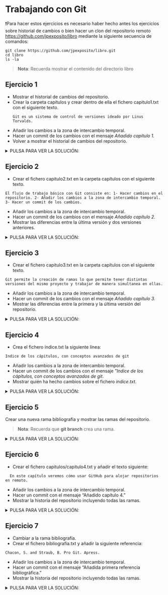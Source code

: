 # Trabajando con Git

❗️Para hacer estos ejercicios es necesario haber hecho antes los ejercicios sobre historial de cambios o bien hacer un clon del repositorio remoto https://github.com/jpexposito/libro mediante la siguiente secuencia de comandos:

```console
git clone https://github.com/jpexposito/libro.git
cd libro
ls -la
``````
>__Nota__: Recuerda mostrar el contenido del directorio libro

## Ejercicio 1

- Mostrar el historial de cambios del repositorio.
- Crear la carpeta capítulos y crear dentro de ella el fichero capitulo1.txt con el siguiente texto.
  ```console
  Git es un sistema de control de versiones ideado por Linus Torvalds.
  ```
- Añadir los cambios a la zona de intercambio temporal.
- Hacer un commit de los cambios con el mensaje _Añadido capítulo 1._
- Volver a mostrar el historial de cambios del repositorio.

<details>
  <summary>PULSA PARA VER LA SOLUCIÓN:</summary>

 ```console
 git log
 mkdir capitulos
 cat > capitulos/capitulo1.txt
 Git es un sistema de control de versiones ideado por Linus Torvalds.
 ```
>__Nota__: __Ctrl+D__ nos permite salir del cat.

```console
 git add .
 git commit -m "Añadido capítulo 1."
 git log
 ```

 >__Nota__: __git add__ permite añadir elementos al especio de intercambio.
 __git log__ permite ver el historico de cambios.

</details>

## Ejercicio 2

 - Crear el fichero capitulo2.txt en la carpeta capítulos con el siguiente texto.

```console
El flujo de trabajo básico con Git consiste en: 1- Hacer cambios en el repositorio. 2- Añadir los cambios a la zona de intercambio temporal. 3- Hacer un commit de los cambios.
```

 - Añadir los cambios a la zona de intercambio temporal.
 - Hacer un commit de los cambios con el mensaje _Añadido capítulo 2._
 - Mostrar las diferencias entre la última versión y dos versiones anteriores.

<details>
  <summary>PULSA PARA VER LA SOLUCIÓN:</summary>

```console
 cat > capitulos/capitulo2.txt
 El flujo de trabajo básico con Git consiste en:
 1- Hacer cambios en el repositorio.
 2- Añadir los cambios a la zona de intercambio temporal.
 3- Hacer un commit de los cambios.
 ```
 
 >___Nota__:__Ctrl+D__, sale del cat.

 ```code
 git add .
 git commit -m "Añadido capítulo 2."
 git diff HEAD~2..HEAD
```

>__Nota__: __HEAD__ Apunta al último cambio del repositorio.

</details>

## Ejercicio 3

 - Crear el fichero capitulo3.txt en la carpeta capítulos con el siguiente texto.

```console
Git permite la creación de ramas lo que permite tener distintas versiones del mismo proyecto y trabajar de manera simultanea en ellas.
```

 - Añadir los cambios a la zona de intercambio temporal.
 - Hacer un commit de los cambios con el mensaje _Añadido capítulo 3._
 - Mostrar las diferencias entre la primera y la última versión del repositorio.

<details>
  <summary>PULSA PARA VER LA SOLUCIÓN:</summary>

```console
 > cat > capitulos/capitulo3.txt
 Git permite la creación de ramas lo que permite tener distintas versiones del mismo proyecto y trabajar de manera simultanea en ellas.
 ```

__Ctrl+D__

```console
git add .
git commit -m "Añadido capítulo 3."
git log
 git diff <codigo hash de la primera version>..HEAD
```

</details>

## Ejercicio 4

- Crea el fichero índice.txt la siguiente línea:
```console
Indice de los cápitulos, con conceptos avanzados de git
```
- Añadir los cambios a la zona de intercambio temporal.
- Hacer un commit de los cambios con el mensaje _"Indice de los cápitulos, con conceptos avanzados de git_.
- Mostrar quién ha hecho cambios sobre el fichero _indice.txt_.

<details>
  <summary>PULSA PARA VER LA SOLUCIÓN:</summary>

```console
 cat > indice.txt
 git add .
 git commit -m "Se crea el indice."
 echo "Indice de los cápitulos, con conceptos avanzados de git" >> indice.txt
 git add .
 git commit -m "Añadido el índice ."
 git annotate indice.txt
 ```

</details>

## Ejercicio 5

Crear una nueva rama bibliografía y mostrar las ramas del repositorio.

>__Nota__: Recuerda que __git branch__ crea una rama.

<details>
  <summary>PULSA PARA VER LA SOLUCIÓN:</summary>

```console
  git branch bibliografia
  git branch -av
```

</details>


## Ejercicio 6

 - Crear el fichero capitulos/capitulo4.txt y añadir el texto siguiente:

```console
  En este capítulo veremos cómo usar GitHub para alojar repositorios en remoto.
```

 - Añadir los cambios a la zona de intercambio temporal.
 - Hacer un commit con el mensaje “Añadido capítulo 4.”
 - Mostrar la historia del repositorio incluyendo todas las ramas.

<details>
 <summary>PULSA PARA VER LA SOLUCIÓN:</summary>

```console
cat > capitulos/capitulo4.txt
En este capítulo veremos cómo usar GitHub para alojar repositorios en remoto.
```

Ctrl+D

```console
git add .
git commit -m "Añadido capítulo 4."
git log --graph --all --oneline
```
>__Nota__: Obvesva la salida del comando __git log --graph --all --oneline__.

</details>

## Ejercicio 7

 - Cambiar a la rama bibliografía.
 - Crear el fichero bibliografia.txt y añadir la siguiente referencia:
```console
Chacon, S. and Straub, B. Pro Git. Apress.
```
 - Añadir los cambios a la zona de intercambio temporal.
 - Hacer un commit con el mensaje “Añadida primera referencia bibliográfica.”
 - Mostrar la historia del repositorio incluyendo todas las ramas.

<details>
  <summary>PULSA PARA VER LA SOLUCIÓN:</summary>

```console
 git checkout bibliografia
 cat > bibliografia.txt
 - Chacon, S. and Straub, B. Pro Git. Apress.
 ```
 
__Ctrl+D__

``````
git add .
git commit -m "Añadida primera referencia bibliográfica."
git log --graph --all --oneline
```

</details>

## Ejercicio 8

 - Fusionar la rama bibliografía con la rama main.
 - Mostrar la historia del repositorio incluyendo todas las ramas.
 - Eliminar la rama bibliografía.
 - Mostrar de nuevo la historia del repositorio incluyendo todas las ramas.

>__Nota__: __git checkout__ Descarga/cambia de rama.


<details>
  <summary>PULSA PARA VER LA SOLUCIÓN:</summary>

 ```console
  git checkout main
  git merge bibliografia
  git log --graph --all --oneline
  git branch -d bibliografia
  git log --graph --all --oneline
 ```

 </details>

## Ejercicio 9
 - Crear la rama bibliografía.
 - Cambiar a la rama bibliografía.
 - Cambiar el fichero bibliografia.txt para que contenga las siguientes referencias:
```cosole
Scott Chacon and Ben Straub. Pro Git. Apress.
Ryan Hodson. Ry’s Git Tutorial. Smashwords (2014)
```
 - Cambiar a la rama main.
 - Cambiar el fichero bibliografia.txt para que  - contenga las siguientes referencias:
```console
Chacon, S. and Straub, B. Pro Git. Apress.
Loeliger, J. and McCullough, M. Version control with Git. O’Reilly.
```
 - Añadir los cambios a la zona de intercambio temporal y hacer un commit con el mensaje “Añadida nueva referencia bibliográfica.”
 - Fusionar la rama bibliografía con la rama main.
 - Resolver el conflicto dejando el fichero bibliografia.txt con las referencias:
```console
Chacon, S. and Straub, B. Pro Git. Apress.
Loeliger, J. and McCullough, M. Version control with Git. O’Reilly.
```
Hodson, R. Ry’s Git Tutorial. Smashwords (2014)
 - Añadir los cambios a la zona de intercambio temporal y hacer un commit con el mensaje “Resuelto conflicto de bibliografía.”
 - Mostrar la historia del repositorio incluyendo todas las ramas.

<details>
  <summary>PULSA PARA VER LA SOLUCIÓN:</summary>

 ```console
 git branch bibliografia
 git checkout bibliografia
 cat > bibliografia.txt
 - Scott Chacon and Ben Straub. Pro Git. Apress.
 - Ryan Hodson. Ry's Git Tutorial. Smashwords (2014)
 ```
 
 >__Nota__:__Ctrl+D__ salimos del cat.
 
 ```
 git commit -a -m "Añadida nueva referencia bibliográfica."
 git checkout main
 cat > bibliografia.txt
 - Chacon, S. and Straub, B. Pro Git. Apress.
 - Loeliger, J. and McCullough, M. Version control with Git. O'Reilly.
 ```
 
 >__Nota__:__Ctrl+D__ salimos del cat.
 
 ```
 git commit -a -m "Añadida nueva referencia bibliográfica."
 git merge bibliografia
 git nano bibliografia
 # Hacer los cambios indicados en el fichero
 git commit -a -m "Solucionado conflicto bibliografía."
 git log --graph --all --oneline
 ```

 </details>
